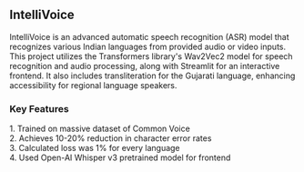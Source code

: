 <html>

  <body>
    <h2>IntelliVoice</h2>
    <div>IntelliVoice is an advanced automatic speech recognition (ASR) model that recognizes various Indian languages from provided audio or video inputs.
      This project utilizes the Transformers library's Wav2Vec2 model for speech recognition and audio processing, along with Streamlit for an interactive frontend.
      It also includes transliteration for the Gujarati language, enhancing accessibility for regional language speakers.</div>
      <h3>Key Features</h3>
      1. Trained on massive dataset of Common Voice<br>
      2. Achieves 10-20% reduction in character error rates<br>
      3. Calculated loss was 1% for every language<br>
      4. Used Open-AI Whisper v3 pretrained model for frontend<br>
  </body>
</html>
